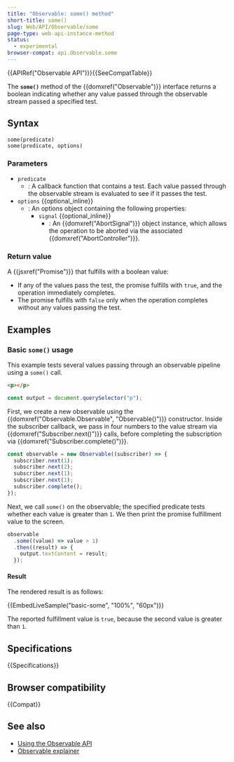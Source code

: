 ```yaml
---
title: "Observable: some() method"
short-title: some()
slug: Web/API/Observable/some
page-type: web-api-instance-method
status:
  - experimental
browser-compat: api.Observable.some
---
```


{{APIRef("Observable API")}}{{SeeCompatTable}}

The **`some()`** method of the {{domxref("Observable")}} interface returns a boolean indicating whether any value passed through the observable stream passed a specified test.

## Syntax

```js-nolint
some(predicate)
some(predicate, options)
```

### Parameters

- `predicate`
  - : A callback function that contains a test. Each value passed through the observable stream is evaluated to see if it passes the test.
- `options` {{optional_inline}}
  - : An options object containing the following properties:
    - `signal` {{optional_inline}}
      - : An {{domxref("AbortSignal")}} object instance, which allows the operation to be aborted via the associated {{domxref("AbortController")}}.

### Return value

A {{jsxref("Promise")}} that fulfills with a boolean value:

- If any of the values pass the test, the promise fulfills with `true`, and the operation immediately completes.
- The promise fulfills with `false` only when the operation completes without any values passing the test.

## Examples

### Basic `some()` usage

This example tests several values passing through an observable pipeline using a `some()` call.

```html hidden live-sample___basic-some
<p></p>
```

```js hidden live-sample___basic-some
const output = document.querySelector("p");
```

First, we create a new observable using the {{domxref("Observable.Observable", "Observable()")}} constructor. Inside the subscriber callback, we pass in four numbers to the value stream via {{domxref("Subscriber.next()")}} calls, before completing the subscription via {{domxref("Subscriber.complete()")}}.

```js live-sample___basic-some
const observable = new Observable((subscriber) => {
  subscriber.next(1);
  subscriber.next(2);
  subscriber.next(1);
  subscriber.next(1);
  subscriber.complete();
});
```

Next, we call `some()` on the observable; the specified predicate tests whether each value is greater than `1`. We then print the promise fulfillment value to the screen.

```js live-sample___basic-some
observable
  .some((value) => value > 1)
  .then((result) => {
    output.textContent = result;
  });
```

#### Result

The rendered result is as follows:

{{EmbedLiveSample("basic-some", "100%", "60px")}}

The reported fulfillment value is `true`, because the second value is greater than `1`.

## Specifications

{{Specifications}}

## Browser compatibility

{{Compat}}

## See also

- [Using the Observable API](/en-US/docs/Web/API/Observable_API/Using)
- [Observable explainer](https://github.com/WICG/observable/blob/master/README.md)
